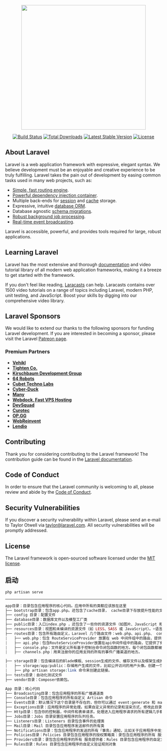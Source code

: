 <p align="center"><a href="https://laravel.com" target="_blank"><img src="https://raw.githubusercontent.com/laravel/art/master/logo-lockup/5%20SVG/2%20CMYK/1%20Full%20Color/laravel-logolockup-cmyk-red.svg" width="400"></a></p>

<p align="center">
<a href="https://travis-ci.org/laravel/framework"><img src="https://travis-ci.org/laravel/framework.svg" alt="Build Status"></a>
<a href="https://packagist.org/packages/laravel/framework"><img src="https://img.shields.io/packagist/dt/laravel/framework" alt="Total Downloads"></a>
<a href="https://packagist.org/packages/laravel/framework"><img src="https://img.shields.io/packagist/v/laravel/framework" alt="Latest Stable Version"></a>
<a href="https://packagist.org/packages/laravel/framework"><img src="https://img.shields.io/packagist/l/laravel/framework" alt="License"></a>
</p>

## About Laravel

Laravel is a web application framework with expressive, elegant syntax. We believe development must be an enjoyable and creative experience to be truly fulfilling. Laravel takes the pain out of development by easing common tasks used in many web projects, such as:

- [Simple, fast routing engine](https://laravel.com/docs/routing).
- [Powerful dependency injection container](https://laravel.com/docs/container).
- Multiple back-ends for [session](https://laravel.com/docs/session) and [cache](https://laravel.com/docs/cache) storage.
- Expressive, intuitive [database ORM](https://laravel.com/docs/eloquent).
- Database agnostic [schema migrations](https://laravel.com/docs/migrations).
- [Robust background job processing](https://laravel.com/docs/queues).
- [Real-time event broadcasting](https://laravel.com/docs/broadcasting).

Laravel is accessible, powerful, and provides tools required for large, robust applications.

## Learning Laravel

Laravel has the most extensive and thorough [documentation](https://laravel.com/docs) and video tutorial library of all modern web application frameworks, making it a breeze to get started with the framework.

If you don't feel like reading, [Laracasts](https://laracasts.com) can help. Laracasts contains over 1500 video tutorials on a range of topics including Laravel, modern PHP, unit testing, and JavaScript. Boost your skills by digging into our comprehensive video library.

## Laravel Sponsors

We would like to extend our thanks to the following sponsors for funding Laravel development. If you are interested in becoming a sponsor, please visit the Laravel [Patreon page](https://patreon.com/taylorotwell).

### Premium Partners

- **[Vehikl](https://vehikl.com/)**
- **[Tighten Co.](https://tighten.co)**
- **[Kirschbaum Development Group](https://kirschbaumdevelopment.com)**
- **[64 Robots](https://64robots.com)**
- **[Cubet Techno Labs](https://cubettech.com)**
- **[Cyber-Duck](https://cyber-duck.co.uk)**
- **[Many](https://www.many.co.uk)**
- **[Webdock, Fast VPS Hosting](https://www.webdock.io/en)**
- **[DevSquad](https://devsquad.com)**
- **[Curotec](https://www.curotec.com/services/technologies/laravel/)**
- **[OP.GG](https://op.gg)**
- **[WebReinvent](https://webreinvent.com/?utm_source=laravel&utm_medium=github&utm_campaign=patreon-sponsors)**
- **[Lendio](https://lendio.com)**

## Contributing

Thank you for considering contributing to the Laravel framework! The contribution guide can be found in the [Laravel documentation](https://laravel.com/docs/contributions).

## Code of Conduct

In order to ensure that the Laravel community is welcoming to all, please review and abide by the [Code of Conduct](https://laravel.com/docs/contributions#code-of-conduct).

## Security Vulnerabilities

If you discover a security vulnerability within Laravel, please send an e-mail to Taylor Otwell via [taylor@laravel.com](mailto:taylor@laravel.com). All security vulnerabilities will be promptly addressed.

## License

The Laravel framework is open-sourced software licensed under the [MIT license](https://opensource.org/licenses/MIT).

## 启动
```php
php artisan serve
```

---
```php
app目录：目录包含应用程序的核心代码。应用中所有的类都应该放在这里
├── bootstrap目录：包含app.php。还包含了cache目录， cache目录下存放提升性能的文件，比如路由和服务缓存文件。
├── config 目录：配置文件
├── database目录：数据库文件以及模型工厂类
├── public目录：入口index.php ，还包含了一些你的资源文件（如图片、JavaScript 和 CSS）。
├── resources目录：视图和未编译的资源文件（如 LESS、SASS 或 JavaScript）。+语言文件
├── routes目录：包含所有路由定义，Laravel 几个路由文件：web.php、api.php、 console.php 和 channels.php。
|	├── web.php：包含 RouteServiceProvider 放置在 web 中间件组中的路由，提供会话状态、CSRF 防护和 cookie 加密。如果应用不提供无状态的、RESTful 风格的 API，则所有的路由都在 web.php 文件中定义。
|	├── api.php：包含RouteServiceProvider放置在api中间件组中的路由，它提供了频率限制。这些路由都是无状态的，所以通过这些路由进入应用请求旨在通过令牌进行身份认证，并且不能访问会话状态。
|	├── console.php：文件是定义所有基于控制台命令闭包函数的地方。每个闭包函数都被绑定到一个命令实例并且允许和命令行 IO 方法进行简单的交互。尽管这些文件没有定义 HTTP 路由，但它也将基于控制台的入口点（路由）定义到应用程序中。
|	├── channels.php：用来注册你的应用支持的所有的事件广播渠道的地方。

├── storage目录：包含编译后的Blade模板、session生成的文件、缓存文件以及框架生成的其他文件。这个目录有app、framework和logs三个子目录。app目录可以用来存储应用生成的任何文件。 framework目录用来存储框架生成的文件和缓存。最后，logs目录包含应用的日志文件。
|	├── storage/app/public：存储用户生成的文件，比如公开访问的用户头像。创建一个public/storage的软链接指向这个目录。
|	├── php artisan storage:link 命令来创建此链接。
├── tests目录：自动化测试文件
├── vendor目录：Composer依赖包。

App 目录：核心代码
├── Broadcasting目录：包含应用程序的所有广播通道类
├── Console目录：包含应用程序的所有自定义 Artisan 命令
├── Events目录：默认情况下这个目录是不存在的，但你可以通过 event:generate 和 make:event Artisan 命令去创建
├── Exceptions目录：应用程序的异常处理。如果自定义异常的记录和渲染方式，修改此目录中的 Handler 类。
├── Http目录：包含你的控制器，中间件和表单请求。处理进入应用程序请求的所有逻辑几乎都放置在此目录。
├── Jobs目录：Jobs 目录安置应用程序的队列任务。
├── Listeners目录：Listeners 目录包含事件的处理类
├── Mail目录：Mail 目录包含应用程序发送邮件的所有类
├── Notifications目录：包含应用程序的发送的所有『事务』通知，比如关于应用程序中发生的事件的简单通知
├── Policies目录：Policies 目录包含应用程序的授权策略类：录包含应用程序的所有 服务提供者：Rules 目录包含应用程序的自定义验证规则对象
├── Providers目录：录包含应用程序的所有 服务提供者：Rules 目录包含应用程序的自定义验证规则对象
├── Rules目录：Rules 目录包含应用程序的自定义验证规则对象
```


















